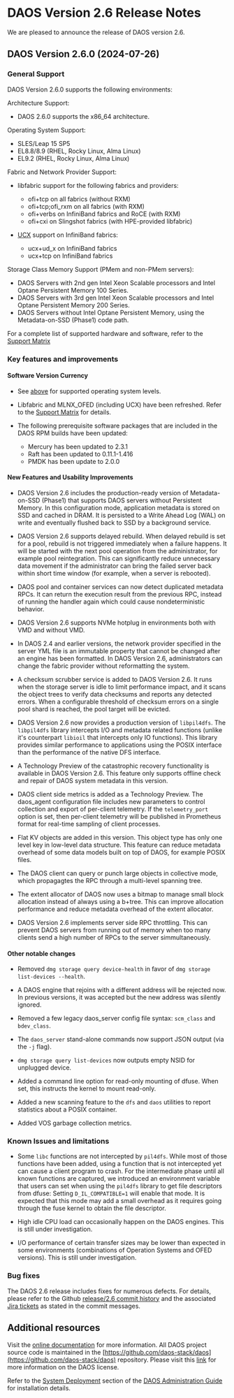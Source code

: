 # DAOS Version 2.6 Release Notes

We are pleased to announce the release of DAOS version 2.6.

## DAOS Version 2.6.0 (2024-07-26)

### General Support

DAOS Version 2.6.0 supports the following environments:

Architecture Support:

* DAOS 2.6.0 supports the x86\_64 architecture.

Operating System Support:
* SLES/Leap 15 SP5
* EL8.8/8.9 (RHEL, Rocky Linux, Alma Linux)
* EL9.2 (RHEL, Rocky Linux, Alma Linux)

Fabric and Network Provider Support:

* libfabric support for the following fabrics and providers:

    - ofi+tcp on all fabrics (without RXM)
    - ofi+tcp;ofi\_rxm on all fabrics (with RXM)
    - ofi+verbs on InfiniBand fabrics and RoCE (with RXM)
    - ofi+cxi on Slingshot fabrics (with HPE-provided libfabric)

* [UCX](https://docs.daos.io/v2.6/admin/ucx/) support on InfiniBand fabrics:

    - ucx+ud\_x on InfiniBand fabrics
    - ucx+tcp on InfiniBand fabrics

Storage Class Memory Support (PMem and non-PMem servers):

* DAOS Servers with 2nd gen Intel Xeon Scalable processors and
  Intel Optane Persistent Memory 100 Series.
* DAOS Servers with 3rd gen Intel Xeon Scalable processors and
  Intel Optane Persistent Memory 200 Series.
* DAOS Servers without Intel Optane Persistent Memory, using the
  Metadata-on-SSD (Phase1) code path.

For a complete list of supported hardware and software, refer to the
[Support Matrix](https://docs.daos.io/v2.6/release/support_matrix/)

### Key features and improvements

#### Software Version Currency

* See [above](#General-Support) for supported operating system levels.

* Libfabric and MLNX\_OFED (including UCX) have been refreshed.
  Refer to the
  [Support Matrix](https://docs.daos.io/v2.6/release/support_matrix/)
  for details.

* The following prerequisite software packages that are included
  in the DAOS RPM builds have been updated:

    - Mercury has been updated to 2.3.1
    - Raft has been updated to 0.11.1-1.416
    - PMDK has been update to 2.0.0

#### New Features and Usability Improvements

* DAOS Version 2.6 includes the production-ready version of Metadata-on-SSD
  (Phase1) that supports DAOS servers without Persistent Memory.
  In this configuration mode, application metadata is stored on SSD and
  cached in DRAM. It is persisted to a Write Ahead Log (WAL) on write and
  eventually flushed back to SSD by a background service.

* DAOS Version 2.6 supports delayed rebuild. When delayed rebuild is set
  for a pool, rebuild is not triggered immediately when a failure happens.
  It will be started with the next pool operation from the administrator,
  for example pool reintegration. This can significantly reduce unnecessary
  data movement if the administrator can bring the failed server back
  within short time window (for example, when a server is rebooted).

* DAOS pool and container services can now detect duplicated metadata RPCs.
  It can return the execution result from the previous RPC, instead of
  running the handler again which could cause nondeterministic behavior.

* DAOS Version 2.6 supports NVMe hotplug in environments both with VMD
  and without VMD.

* In DAOS 2.4 and earlier versions, the network provider specified in
  the server YML file is an immutable property that cannot be changed
  after an engine has been formatted. In DAOS Version 2.6, administrators
  can change the fabric provider without reformatting the system.

* A checksum scrubber service is added to DAOS Version 2.6. It runs when
  the storage server is idle to limit performance impact, and it scans the
  object trees to verify data checksums and reports any detected errors.
  When a configurable threshold of checksum errors on a single pool shard
  is reached, the pool target will be evicted.

* DAOS Version 2.6 now provides a production version of `libpil4dfs`.
  The `libpil4dfs` library intercepts I/O and metadata related functions
  (unlike it's counterpart `libioil` that intercepts only IO functions).
  This library provides similar performance to applications using the POSIX
  interface than the performance of the native DFS interface.

* A Technology Preview of the catastrophic recovery functionality is
  available in DAOS Version 2.6. This feature only supports offline
  check and repair of DAOS system metadata in this version.

* DAOS client side metrics is added as a Technology Preview.
  The daos\_agent configuration file includes new parameters to control
  collection and export of per-client telemetry.
  If the `telemetry_port` option is set, then per-client telemetry will be
  published in Prometheus format for real-time sampling of client processes.

* Flat KV objects are added in this version. This object type has only one
  level key in low-level data structure. This feature can reduce metadata
  overhead of some data models built on top of DAOS, for example POSIX files.

* The DAOS client can query or punch large objects in collective mode,
  which propagagtes the RPC through a multi-level spanning tree.

* The extent allocator of DAOS now uses a bitmap to manage small block
  allocation instead of always using a b+tree. This can improve allocation
  performance and reduce metadata overhead of the extent allocator.

* DAOS Version 2.6 implements server side RPC throttling. This can prevent
  DAOS servers from running out of memory when too many clients send a high
  number of RPCs to the server simmultaneously.

#### Other notable changes

* Removed `dmg storage query device-health` in favor of
  `dmg storage list-devices --health`.

* A DAOS engine that rejoins with a different address will be rejected now.
  In previous versions, it was accepted but the new address was silently ignored.

* Removed a few legacy daos\_server config file syntax:
  `scm_class` and `bdev_class`.

* The `daos_server` stand-alone commands now
  support JSON output (via the `-j` flag).

* `dmg storage query list-devices` now outputs empty NSID for unplugged device.

* Added a command line option for read-only mounting of dfuse.
  When set, this instructs the kernel to mount read-only.

* Added a new scanning feature to the `dfs` and `daos` utilities
  to report statistics about a POSIX container.

* Added VOS garbage collection metrics.

### Known Issues and limitations

* Some `libc` functions are not intercepted by `pil4dfs`.
  While most of those functions have been added, using a function that is
  not intercepted yet can cause a client program to crash.
  For the intermediate phase until all known functions are captured,
  we introduced an environment variable that users can set when using
  the `pil4dfs` library to get file descriptors from dfuse:
  Setting `D_IL_COMPATIBLE=1` will enable that mode.
  It is expected that this mode may add a small overhead as it requires
  going through the fuse kernel to obtain the file descriptor.

* High idle CPU load can occasionally happen on the DAOS engines.
  This is still under investigation.

* I/O performance of certain transfer sizes may be lower than expected
  in some environments (combinations of Operation Systems and OFED versions).
  This is still under investigation.

### Bug fixes

The DAOS 2.6 release includes fixes for numerous defects.
For details, please refer to the Github
[release/2.6 commit history](https://github.com/daos-stack/daos/commits/release/2.6)
and the associated
[Jira tickets](https://jira.daos.io/) as stated in the commit messages.

## Additional resources

Visit the [online documentation](https://docs.daos.io/v2.6/) for more
information. All DAOS project source code is maintained in the
[https://github.com/daos-stack/daos](https://github.com/daos-stack/daos)
repository. Please visit this
[link](https://github.com/daos-stack/daos/blob/release/2.6/LICENSE)
for more information on the DAOS license.

Refer to the [System Deployment](https://docs.daos.io/v2.6/admin/deployment/)
section of the
[DAOS Administration Guide](https://docs.daos.io/v2.6/admin/hardware/)
for installation details.
